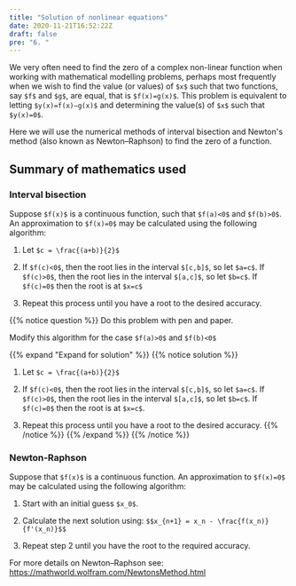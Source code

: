 ```yaml
---
title: "Solution of nonlinear equations"
date: 2020-11-21T16:52:22Z
draft: false
pre: "6. "
---
```



We very often need to find the zero of a complex non-linear function when working with mathematical modelling problems, perhaps most frequently when we wish to find the value (or values) of `$x$` such that two functions, say `$f$` and `$g$`, are equal, that is `$f(x)=g(x)$`.
This problem is equivalent to letting `$y(x)=f(x)−g(x)$` and determining the value(s) of `$x$` such that `$y(x)=0$`.

Here we will use the numerical methods of interval bisection and Newton's method (also known as Newton–Raphson) to find the zero of a function.


## Summary of mathematics used

### Interval bisection

Suppose `$f(x)$` is a continuous function, such that `$f(a)<0$` and `$f(b)>0$`.
An approximation to `$f(x)=0$` may be calculated using the following algorithm:

1. Let `$c = \frac{(a+b)}{2}$`

2. If `$f(c)<0$`, then the root lies in the interval `$[c,b]$`, so let `$a=c$`.
    If `$f(c)>0$`, then the root lies in the interval `$[a,c]$`, so let `$b=c$`. If `$f(c)=0$` then the root is at `$x=c$`
   
3. Repeat this process until you have a root to the desired accuracy.

{{% notice question %}}
Do this problem with pen and paper.

Modify this algorithm for the case `$f(a)>0$` and `$f(b)<0$`

{{% expand "Expand for solution" %}}
{{% notice solution %}}
1. Let `$c = \frac{(a+b)}{2}$`

2. If `$f(c)<0$`, then the root lies in the interval `$[c,b]$`, so let `$a=c$`.
    If `$f(c)>0$`, then the root lies in the interval `$[a,c]$`, so let `$b=c$`.
    If `$f(c)=0$` then the root is at `$x=c$`.

3. Repeat this process until you have a root to the desired accuracy.
{{% /notice %}}
{{% /expand %}}
{{% /notice %}}


### Newton-Raphson

Suppose that `$f(x)$` is a continuous function.
An approximation to `$f(x)=0$` may be calculated using the following algorithm:

1. Start with an initial guess `$x_0$`.

2. Calculate the next solution using:
    `$$x_{n+1} = x_n - \frac{f(x_n)}{f'(x_n)}$$`

3. Repeat step 2 until you have the root to the required accuracy.

For more details on Newton–Raphson see: https://mathworld.wolfram.com/NewtonsMethod.html
